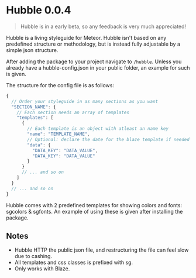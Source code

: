 Hubble 0.0.4
============


> Hubble is in a early beta, so any feedback is very much appreciated! 


Hubble is a living styleguide for Meteor. Hubble isn't based on any predefined structure or methodology, but is instead fully adjustable by a simple json structure.

After adding the package to your project navigate to `/hubble`. Unless you already have a hubble-config.json in your public folder, an example for such is given.


The structure for the config file is as follows:

```javascript
{
  // Order your styleguide in as many sections as you want
  "SECTION_NAME": {
    // Each section needs an array of templates
    "templates": [
      {
        // Each template is an object with atleast an name key
        "name": "TEMPLATE_NAME",
        // Optional: declare the date for the blaze template if needed
        "data": {
          "DATA_KEY": "DATA_VALUE",
          "DATA_KEY": "DATA_VALUE"
        }
      }
      // ... and so on
    ]
  }
  // ... and so on
}
```

Hubble comes with 2 predefined templates for showing colors and fonts: sgcolors & sgfonts. An example of using these is given after installing the package.


## Notes

* Hubble HTTP the public json file, and restructuring the file can feel slow due to cashing.
* All templates and css classes is prefixed with sg.
* Only works with Blaze.
